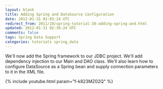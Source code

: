 ```yaml
---           
layout: blank
title: Adding Spring and DataSource Configuration
date: 2012-01-31 02:03:24 UTC
redirect_from: 2011/10/spring-tutorial-38-adding-spring-and.html
updated: 2012-01-31 02:39:24 UTC
comments: false
tags: Spring Data Support
categories: tutorials spring_data
---
```


We'll now add the Spring framework to our JDBC project. We'll add dependency injection to our Main and DAO class. We'll also learn how to configure DataSource as a Spring bean and supply connection parameters to it in the XML file.

{% include youtube.html param="f-k823MZ02Q" %}